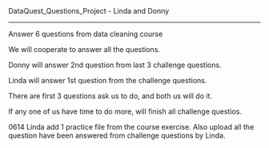 <head> DataQuest_Questions_Project - Linda and Donny <head>

-----------------------------------------------
Answer 6 questions from data cleaning course

We will cooperate to answer all the questions.

Donny will answer 2nd question from last 3 challenge questions.

Linda will answer 1st question from the challenge questions.

There are first 3 questions ask us to do, and both us will do it.

If any one of us have time to do more, will finish all challenge questios.


0614 Linda add 1 practice file from the course exercise.
     Also upload all the question have been answered from challenge questions by Linda.

